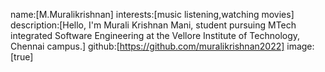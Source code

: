 name:[M.Muralikrishnan]
interests:[music listening,watching movies]
description:[Hello, I'm Murali Krishnan Mani, student pursuing MTech integrated Software Engineering at the Vellore Institute of Technology, Chennai campus.]
github:[https://github.com/muralikrishnan2022]
image:[true]
